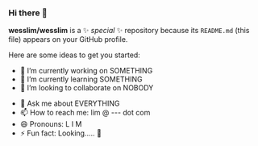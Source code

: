 ### Hi there 👋


**wesslim/wesslim** is a ✨ _special_ ✨ repository because its `README.md` (this file) appears on your GitHub profile.

Here are some ideas to get you started:

- 🔭 I’m currently working on SOMETHING
- 🌱 I’m currently learning SOMETHING
- 👯 I’m looking to collaborate on NOBODY
<!-- - 🤔 I’m looking for help with ... -->
- 💬 Ask me about EVERYTHING
- 📫 How to reach me: lim @ --- dot com
- 😄 Pronouns: L I M
- ⚡ Fun fact: Looking..... :eyes:

